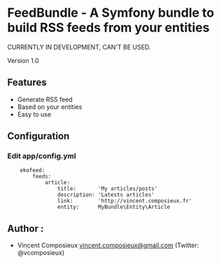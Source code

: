 FeedBundle - A Symfony bundle to build RSS feeds from your entities
===================================================================

CURRENTLY IN DEVELOPMENT, CAN'T BE USED.

Version 1.0

Features
--------

 * Generate RSS feed
 * Based on your entities
 * Easy to use

Configuration
-------------

### Edit app/config.yml

```
    ekofeed:
        feeds:
            article:
                title:       'My articles/posts'
                description: 'Latests articles'
                link:        'http://vincent.composieux.fr'
                entity:      MyBundle\Entity\Article
```

Author :
-------------

 * Vincent Composieux <vincent.composieux@gmail.com> (Twitter: @vcomposieux)